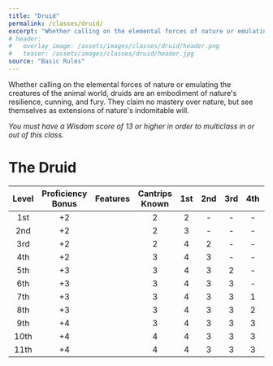 ```yaml
---
title: "Druid"
permalink: /classes/druid/
excerpt: "Whether calling on the elemental forces of nature or emulating the creatures of the animal world, druids are an embodiment of nature's resilience, cunning, and fury."
# header:
#   overlay_image: /assets/images/classes/druid/header.png
#   teaser: /assets/images/classes/druid/header.jpg
source: "Basic Rules"
---
```

Whether calling on the elemental forces of nature or emulating the creatures of the animal world, druids are an embodiment of nature's resilience, cunning, and fury. They claim no mastery over nature, but see themselves as extensions of nature's indomitable will.

*You must have a Wisdom score of 13 or higher in order to multiclass in or out of this class.*

# The Druid 

| Level | Proficiency Bonus| Features | Cantrips Known | 1st | 2nd | 3rd | 4th | 5th | 6th | 7th | 8th | 9th |
| :---: | :---: | :---- | :---: | :--: | :--: | :--: | :--: | :--: | :--: | :--: | :--: | :--: |
| 1st | +2 || 2 | 2 | - | - | - | - | - | - | - | - |
| 2nd | +2 || 2 | 3 | - | - | - | - | - | - | - | - |
| 3rd | +2 || 2 | 4 | 2 | - | - | - | - | - | - | - |
| 4th | +2 || 3 | 4 | 3 | - | - | - | - | - | - | - |
| 5th | +3 || 3 | 4 | 3 | 2 | - | - | - | - | - | - |
| 6th | +3 || 3 | 4 | 3 | 3 | - | - | - | - | - | - |
| 7th | +3 || 3 | 4 | 3 | 3 | 1 | - | - | - | - | - |
| 8th | +3 || 3 | 4 | 3 | 3 | 2 | - | - | - | - | - |
| 9th | +4 || 3 | 4 | 3 | 3 | 3 | 1 | - | - | - | - |
| 10th | +4 || 4 | 4 | 3 | 3 | 3 | 2 | - | - | - | - |
| 11th | +4 || 4 | 4 | 3 | 3 | 3 | 2 | 1 | - | - | - |